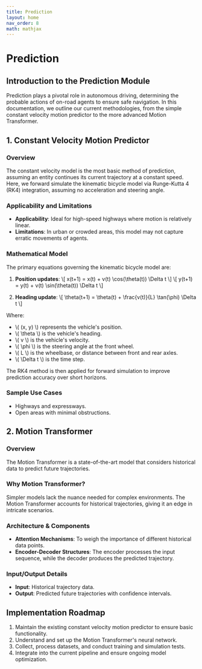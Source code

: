 ```yaml
---
title: Prediction
layout: home
nav_order: 8
math: mathjax
---
```


# Prediction

## Introduction to the Prediction Module

Prediction plays a pivotal role in autonomous driving, determining the probable actions of on-road agents to ensure safe navigation. In this documentation, we outline our current methodologies, from the simple constant velocity motion predictor to the more advanced Motion Transformer.

## 1. Constant Velocity Motion Predictor

### Overview
The constant velocity model is the most basic method of prediction, assuming an entity continues its current trajectory at a constant speed. Here, we forward simulate the kinematic bicycle model via Runge-Kutta 4 (RK4) integration, assuming no acceleration and steering angle.


### Applicability and Limitations
- **Applicability**: Ideal for high-speed highways where motion is relatively linear.
- **Limitations**: In urban or crowded areas, this model may not capture erratic movements of agents.

### Mathematical Model
The primary equations governing the kinematic bicycle model are:

1. **Position updates**:
    \\[ x(t+1) = x(t) + v(t) \cos(\theta(t)) \Delta t \\]
    \\[ y(t+1) = y(t) + v(t) \sin(\theta(t)) \Delta t \\]

2. **Heading update**:
    \\[ \theta(t+1) = \theta(t) + \frac{v(t)}{L} \tan(\phi) \Delta t \\]

Where:
- \\( (x, y) \\) represents the vehicle's position.
- \\( \theta \\) is the vehicle's heading.
- \\( v \\) is the vehicle's velocity.
- \\( \phi \\) is the steering angle at the front wheel.
- \\( L \\) is the wheelbase, or distance between front and rear axles.
- \\( \Delta t \\) is the time step.

The RK4 method is then applied for forward simulation to improve prediction accuracy over short horizons.


### Sample Use Cases
- Highways and expressways.
- Open areas with minimal obstructions.

## 2. Motion Transformer

### Overview
The Motion Transformer is a state-of-the-art model that considers historical data to predict future trajectories.

### Why Motion Transformer?
Simpler models lack the nuance needed for complex environments. The Motion Transformer accounts for historical trajectories, giving it an edge in intricate scenarios.

### Architecture & Components
- **Attention Mechanisms**: To weigh the importance of different historical data points.
- **Encoder-Decoder Structures**: The encoder processes the input sequence, while the decoder produces the predicted trajectory.

### Input/Output Details
- **Input**: Historical trajectory data.
- **Output**: Predicted future trajectories with confidence intervals.

## Implementation Roadmap
1. Maintain the existing constant velocity motion predictor to ensure basic functionality.
2. Understand and set up the Motion Transformer's neural network.
3. Collect, process datasets, and conduct training and simulation tests.
4. Integrate into the current pipeline and ensure ongoing model optimization.